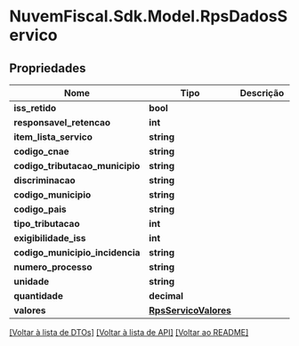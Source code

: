 # NuvemFiscal.Sdk.Model.RpsDadosServico

## Propriedades

Nome | Tipo | Descrição | Comentários
------------ | ------------- | ------------- | -------------
**iss_retido** | **bool** |  | [optional] 
**responsavel_retencao** | **int** |  | [optional] 
**item_lista_servico** | **string** |  | [optional] 
**codigo_cnae** | **string** |  | [optional] 
**codigo_tributacao_municipio** | **string** |  | [optional] 
**discriminacao** | **string** |  | [optional] 
**codigo_municipio** | **string** |  | [optional] 
**codigo_pais** | **string** |  | [optional] 
**tipo_tributacao** | **int** |  | [optional] 
**exigibilidade_iss** | **int** |  | [optional] 
**codigo_municipio_incidencia** | **string** |  | [optional] 
**numero_processo** | **string** |  | [optional] 
**unidade** | **string** |  | [optional] 
**quantidade** | **decimal** |  | [optional] 
**valores** | [**RpsServicoValores**](RpsServicoValores.md) |  | [optional] 

[[Voltar à lista de DTOs]](../README.md#documentation-for-models) [[Voltar à lista de API]](../README.md#documentation-for-api-endpoints) [[Voltar ao README]](../README.md)

